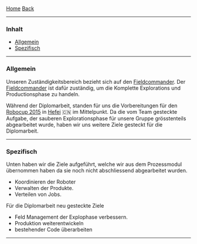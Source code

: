 [Home](home) [Back](KonzeptFLDa)  

----------

### Inhalt ###

- <a href="#a">Allgemein</a>  
- <a href="#s">Spezifisch</a>

----------

### <a name="a">Allgemein</a> ###
Unseren Zuständigkeitsbereich bezieht sich auf den [Fieldcommander](WikiSolidus). 
Der [Fieldcommander](WikiSolidus) ist dafür zuständig, um die Komplette Explorations und Productionsphase zu handeln.

Während der Diplomarbeit, standen für uns die Vorbereitungen für den [Robocup 2015](http://www.robocup2015.org/) in [Hefei](https://www.google.ch/maps/place/Hefei,+Anhui,+China/@31.8555246,117.2862625,11z/data=!3m1!4b1!4m2!3m1!1s0x35cb640ef207cf9d:0xdc151173f2c33299) :cn: im Mittelpunkt. Da die vom Team gesteckte Aufgabe, der sauberen Explorationsphase für unsere Gruppe grösstenteils abgearbeitet wurde, haben wir uns weitere Ziele gesteckt für die Diplomarbeit.  
 

----------

### <a name="s">Spezifisch</a> ###

Unten haben wir die Ziele aufgeführt, welche wir aus dem Prozessmodul übernommen haben da sie noch nicht abschliessend abgearbeitet wurden. 
  
- Koordinieren der Roboter
- Verwalten der Produkte.  
- Verteilen von Jobs.  
   
 Für die Diplomarbeit neu gesteckte Ziele
- Feld Management der Explophase verbessern.
- Produktion weiterentwickeln
- bestehender Code überarbeiten

----------
